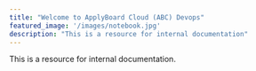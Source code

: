 ```yaml
---
title: "Welcome to ApplyBoard Cloud (ABC) Devops"
featured_image: '/images/notebook.jpg'
description: "This is a resource for internal documentation"
---
```

This is a resource for internal documentation.
